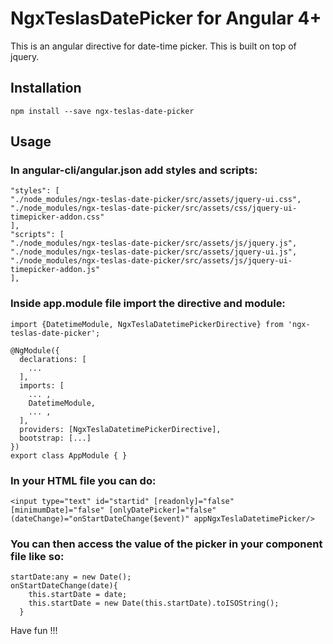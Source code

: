 # NgxTeslasDatePicker for Angular 4+

This is an angular directive for date-time picker. This is built on top of jquery.

## Installation
```
npm install --save ngx-teslas-date-picker
```

## Usage

### In angular-cli/angular.json add styles and scripts:

```
"styles": [
"./node_modules/ngx-teslas-date-picker/src/assets/jquery-ui.css",
"./node_modules/ngx-teslas-date-picker/src/assets/css/jquery-ui-timepicker-addon.css"
],
"scripts": [
"./node_modules/ngx-teslas-date-picker/src/assets/js/jquery.js",              
"./node_modules/ngx-teslas-date-picker/src/assets/jquery-ui.js",
"./node_modules/ngx-teslas-date-picker/src/assets/js/jquery-ui-timepicker-addon.js"
],
```

### Inside app.module file import the directive and module:

```
import {DatetimeModule, NgxTeslaDatetimePickerDirective} from 'ngx-teslas-date-picker';

@NgModule({
  declarations: [
    ...
  ],
  imports: [
    ... ,
    DatetimeModule,
    ... ,
  ],
  providers: [NgxTeslaDatetimePickerDirective],
  bootstrap: [...]
})
export class AppModule { }

```
### In your HTML file you can do:

```
<input type="text" id="startid" [readonly]="false" [minimumDate]="false" [onlyDatePicker]="false" (dateChange)="onStartDateChange($event)" appNgxTeslaDatetimePicker/>
```
### You can then access the value of the picker in your component file like so:

```
startDate:any = new Date();
onStartDateChange(date){
    this.startDate = date;
    this.startDate = new Date(this.startDate).toISOString();
  }
```
Have fun !!!
